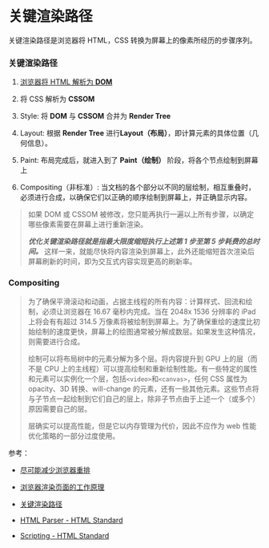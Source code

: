 # 关键渲染路径

关键渲染路径是浏览器将 HTML，CSS 转换为屏幕上的像素所经历的步骤序列。

### **关键渲染路径**

1. [浏览器将 HTML 解析为 **DOM**](https://html.spec.whatwg.org/#overview-of-the-parsing-model)

2. 将 CSS 解析为 **CSSOM**

3. Style: 将 **DOM** 与 **CSSOM** 合并为 **Render Tree**

4. Layout: 根据 **Render Tree** 进行**Layout（布局）**，即计算元素的具体位置（几何信息）。

5. Paint: 布局完成后，就进入到了 **Paint（绘制）** 阶段，将各个节点绘制到屏幕上

6. Compositing（非标准）: 当文档的各个部分以不同的层绘制，相互重叠时，必须进行合成，以确保它们以正确的顺序绘制到屏幕上，并正确显示内容。

> 如果 DOM 或 CSSOM 被修改，您只能再执行一遍以上所有步骤，以确定哪些像素需要在屏幕上进行重新渲染。
>
> **_优化关键渲染路径就是指最大限度缩短执行上述第 1 步至第 5 步耗费的总时间。_** 这样一来，就能尽快将内容渲染到屏幕上，此外还能缩短首次渲染后屏幕刷新的时间，即为交互式内容实现更高的刷新率。

### **Compositing**

> 为了确保平滑滚动和动画，占据主线程的所有内容：计算样式、回流和绘制，必须让浏览器在 16.67 毫秒内完成。当在 2048x 1536 分辨率的 iPad 上将会有有超过 314.5 万像素将被绘制到屏幕上。为了确保重绘的速度比初始绘制的速度更快，屏幕上的绘图通常被分解成数层。如果发生这种情况，则需要进行合成。
>
> 绘制可以将布局树中的元素分解为多个层。将内容提升到 GPU 上的层（而不是 CPU 上的主线程）可以提高绘制和重新绘制性能。有一些特定的属性和元素可以实例化一个层，包括`<video>`和`<canvas>`，任何 CSS 属性为 opacity、3D 转换、will-change 的元素，还有一些其他元素。这些节点将与子节点一起绘制到它们自己的层上，除非子节点由于上述一个（或多个）原因需要自己的层。
>
> 层确实可以提高性能，但是它以内存管理为代价，因此不应作为 web 性能优化策略的一部分过度使用。

参考：

- [尽可能减少浏览器重排](https://developers.google.com/speed/docs/insights/browser-reflow)

- [浏览器渲染页面的工作原理](https://developer.mozilla.org/zh-CN/docs/Web/Performance/%E6%B5%8F%E8%A7%88%E5%99%A8%E6%B8%B2%E6%9F%93%E9%A1%B5%E9%9D%A2%E7%9A%84%E5%B7%A5%E4%BD%9C%E5%8E%9F%E7%90%86)

- [关键渲染路径](https://developer.mozilla.org/zh-CN/docs/Web/Performance/Critical_rendering_path)

- [HTML Parser - HTML Standard](https://html.spec.whatwg.org/#overview-of-the-parsing-model)

- [Scripting - HTML Standard](https://html.spec.whatwg.org/#scripting-3)
